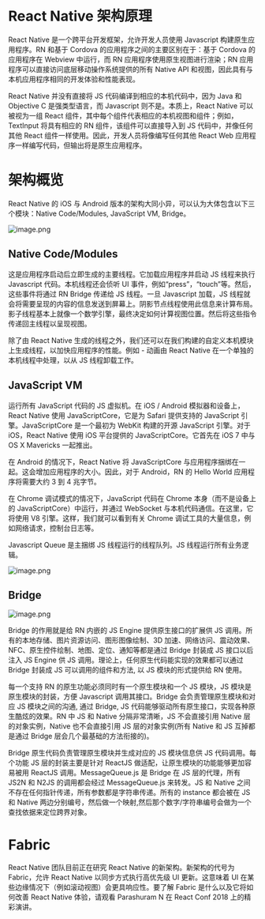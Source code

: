 # React Native 架构原理

React Native 是一个跨平台开发框架，允许开发人员使用 Javascript 构建原生应用程序。RN 和基于 Cordova 的应用程序之间的主要区别在于：基于 Cordova 的应用程序在 Webview 中运行，而 RN 应用程序使用原生视图进行渲染；RN 应用程序可以直接访问底层移动操作系统提供的所有 Native API 和视图，因此具有与本机应用程序相同的开发体验和性能表现。

React Native 并没有直接将 JS 代码编译到相应的本机代码中，因为 Java 和 Objective C 是强类型语言，而 Javascript 则不是。本质上，React Native 可以被视为一组 React 组件，其中每个组件代表相应的本机视图和组件；例如，TextInput 将具有相应的 RN 组件，该组件可以直接导入到 JS 代码中，并像任何其他 React 组件一样使用。因此，开发人员将像编写任何其他 React Web 应用程序一样编写代码，但输出将是原生应用程序。

# 架构概览

React Native 的 iOS 与 Android 版本的架构大同小异，可以认为大体包含以下三个模块：Native Code/Modules, JavaScript VM, Bridge。

![image.png](https://assets.ng-tech.icu/item/20230430223016.png)

## Native Code/Modules

这是应用程序启动后立即生成的主要线程。它加载应用程序并启动 JS 线程来执行 Javascript 代码。本机线程还会侦听 UI 事件，例如“press”，“touch”等。然后，这些事件将通过 RN Bridge 传递给 JS 线程。一旦 Javascript 加载，JS 线程就会将需要呈现的内容的信息发送到屏幕上。阴影节点线程使用此信息来计算布局。影子线程基本上就像一个数学引擎，最终决定如何计算视图位置。然后将这些指令传递回主线程以呈现视图。

除了由 React Native 生成的线程之外，我们还可以在我们构建的自定义本机模块上生成线程，以加快应用程序的性能。例如 - 动画由 React Native 在一个单独的本机线程中处理，以从 JS 线程卸载工作。

## JavaScript VM

运行所有 JavaScript 代码的 JS 虚拟机。在 iOS / Android 模拟器和设备上，React Native 使用 JavaScriptCore，它是为 Safari 提供支持的 JavaScript 引擎。JavaScriptCore 是一个最初为 WebKit 构建的开源 JavaScript 引擎。对于 iOS，React Native 使用 iOS 平台提供的 JavaScriptCore。它首先在 iOS 7 中与 OS X Mavericks 一起推出。

在 Android 的情况下，React Native 将 JavaScriptCore 与应用程序捆绑在一起。这会增加应用程序的大小。因此，对于 Android，RN 的 Hello World 应用程序将需要大约 3 到 4 兆字节。

在 Chrome 调试模式的情况下，JavaScript 代码在 Chrome 本身（而不是设备上的 JavaScriptCore）中运行，并通过 WebSocket 与本机代码通信。在这里，它将使用 V8 引擎。这样，我们就可以看到有关 Chrome 调试工具的大量信息，例如网络请求，控制台日志等。

Javascript Queue 是主捆绑 JS 线程运行的线程队列。JS 线程运行所有业务逻辑。

![image.png](https://i.postimg.cc/50j2RWRP/image.png)

## Bridge

![image.png](https://i.postimg.cc/VspRfjX6/image.png)

Bridge 的作用就是给 RN 内嵌的 JS Engine 提供原生接口的扩展供 JS 调用。所有的本地存储、图片资源访问、图形图像绘制、3D 加速、网络访问、震动效果、NFC、原生控件绘制、地图、定位、通知等都是通过 Bridge 封装成 JS 接口以后注入 JS Engine 供 JS 调用。理论上，任何原生代码能实现的效果都可以通过 Bridge 封装成 JS 可以调用的组件和方法, 以 JS 模块的形式提供给 RN 使用。

每一个支持 RN 的原生功能必须同时有一个原生模块和一个 JS 模块，JS 模块是原生模块的封装，方便 Javascript 调用其接口。Bridge 会负责管理原生模块和对应 JS 模块之间的沟通, 通过 Bridge, JS 代码能够驱动所有原生接口，实现各种原生酷炫的效果。RN 中 JS 和 Native 分隔非常清晰，JS 不会直接引用 Native 层的对象实例，Native 也不会直接引用 JS 层的对象实例(所有 Native 和 JS 互掉都是通过 Bridge 层会几个最基础的方法衔接的)。

Bridge 原生代码负责管理原生模块并生成对应的 JS 模块信息供 JS 代码调用。每个功能 JS 层的封装主要是针对 ReactJS 做适配，让原生模块的功能能够更加容易被用 ReactJS 调用。MessageQueue.js 是 Bridge 在 JS 层的代理，所有 JS2N 和 N2JS 的调用都会经过 MessageQueue.js 来转发。JS 和 Native 之间不存在任何指针传递，所有参数都是字符串传递。所有的 instance 都会被在 JS 和 Native 两边分别编号，然后做一个映射,然后那个数字/字符串编号会做为一个查找依据来定位跨界对象。

# Fabric

React Native 团队目前正在研究 React Native 的新架构。新架构的代号为 Fabric，允许 React Native 以同步方式执行高优先级 UI 更新。这意味着 UI 在某些边缘情况下（例如滚动视图）会更具响应性。要了解 Fabric 是什么以及它将如何改善 React Native 体验，请观看 Parashuram N 在 React Conf 2018 上的精彩演讲。
